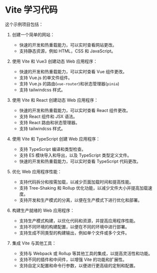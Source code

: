 # Vite 学习代码

这个示例项目包括：

1. 创建一个简单的网站：

   - 快速的开发和热重载能力，可以实时查看网站更改。
   - 支持静态资源，例如 HTML，CSS 和 JavaScript。

2. 使用 Vite 和 Vue3 创建动态 Web 应用程序：

   - 快速的开发和热重载能力，可以实时查看 Vue 组件更改。
   - 支持 Vue.js 的单文件组件。
   - 支持 Vue.js 的路由(`vue-router`)和状态管理器(`pinia`)
   - 支持 tailwindcss 样式。

3. 使用 Vite 和 React 创建动态 Web 应用程序：

   - 快速的开发和热重载能力，可以实时查看 React 组件更改。
   - 支持 React 组件和 JSX 语法。
   - 支持 React 路由和状态管理器。
   - 支持 tailwindcss 样式。

4. 使用 Vite 和 TypeScript 创建 Web 应用程序：

   - 支持 TypeScript 编译和类型检查。
   - 支持 ES 模块导入和导出，以及 TypeScript 类型定义文件。
   - 快速的开发和热重载能力，可以实时查看 TypeScript 代码更改。

5. 优化 Web 应用程序性能：

   - 支持代码拆分和按需加载，以减少页面加载时间和提高性能。
   - 支持 Tree-Shaking 和 Rollup 优化功能，以减少文件大小并提高加载速度。
   - 支持开发和生产模式的分离，以便在生产模式下进行优化和部署。

6. 构建生产就绪的 Web 应用程序：

   - 支持生产模式构建，以优化代码和资源，并提高应用程序性能。
   - 支持不同环境的构建配置，以便在不同的环境中进行部署。
   - 支持生成不同类型的构建输出，例如单个文件或多个文件。

7. 集成 Vite 与其他工具：
   - 支持与 Webpack 或 Rollup 等其他工具的集成，以提高灵活性和功能。
   - 支持不同的插件和中间件，以增强 Vite 的功能和扩展性。
   - 支持自定义配置和命令行参数，以便进行更高级的定制和配置。
